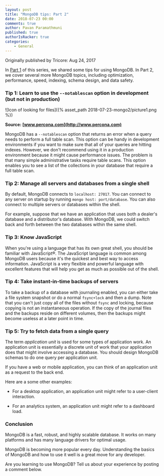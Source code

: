 ```yaml
---
layout: post
title: "MongoDB tips: Part 2"
date: 2018-07-23 00:00
comments: true
author: Pavan Paramathmuni
published: true
authorIsRacker: true
categories:
    - General
---
```


Originally published by Tricore: Aug 24, 2017

In [Part 1](https://developer.rackspace.com/blog/2018-07-23-mongodb1/)
of this series, we shared some tips for using MongoDB. In Part 2,
we cover several more MongoDB topics, including optimization, performance,
speed, indexing, schema design, and data safety.

<!-- more -->

### Tip 1: Learn to use the ``--notablescan`` option in development (but not in production)

![Icon of looking for files]({% asset_path 2018-07-23-mongo2/picture1.png %})

**Source: [www.percona.com](http://www.percona.com)**

MongoDB has a ``--notablescan`` option that returns an error when a query
needs to perform a full table scan. This option can be handy in development
environments if you want to make sure that all of your queries are hitting
indexes. However, we don't recommend using it in a production environment
because it might cause performance issues. The problem is that many simple
administrative tasks require table scans. This option enables you to see a
list of the collections in your database that require a full table scan.

### Tip 2: Manage all servers and databases from a single shell

By default, MongoDB connects to ``localhost: 27017``. You can connect to any
server on startup by running ``mongo host: port/database``. You can also
connect to multiple servers or databases within the shell.

For example, suppose that we have an application that uses both a dealer's
database and a distributor's database. With MongoDB, we could switch back and
forth between the two databases within the same shell.

### Tip 3: Know JavaScript

When you're using a language that has its own great shell, you should
be familiar with JavaScript&reg;. The JavaScript language is common among
MongoDB users because it's the quickest and best way to access information.
JavaScript is a very flexible and powerful language with excellent features
that will help you get as much as possible out of the shell.

### Tip 4: Take instant-in-time backups of servers

To take a backup of a database with journaling enabled, you can either
take a file system snapshot or do a normal ``fsync+lock`` and then a dump.
Note that you can't just copy all of the files without ``fsync`` and
locking, because copying is not an instantaneous operation. If the copy of
the journal files and the backups reside on different volumes, then the
backups might become useless at a later point in time.

### Tip 5: Try to fetch data from a single query

The term *application unit* is used for some types of application work. An
application unit is essentially a discrete unit of work that your application
does that might involve accessing a database. You should design MongoDB
schemas to do one query per application unit.

If you have a web or mobile application, you can think of an application unit
as a request to the back end.

Here are a some other examples:

- For a desktop application, an application unit might refer to a user-client
  interaction.

- For an analytics system, an application unit might refer to a dashboard load.

### Conclusion

MongoDB is a fast, robust, and highly scalable database. It works on many
platforms and has many language drivers for optimal usage.

MongoDB is becoming more popular every day. Understanding the basics of
MongoDB and how to use it well is a great move for any developer.

Are you learning to use MongoDB? Tell us about your experience by posting a
comment below.
